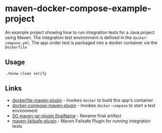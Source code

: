 # maven-docker-compose-example-project

An example project showing how to run integration tests for a Java project using Maven.
The integration test environment is defined in the `docker-compose.yml`.
The app under test is packaged into a docker container via the `Dockerfile`

## Usage

```
./mvnw clean verify
```

## Links
* [dockerfile-maven-plugin](https://www.github.com/spotify/dockerfile-maven) - Invokes `docker` to build this app's container
* [docker-compose-maven-plugin](https://github.com/dkanejs/docker-compose-maven-plugin) - Invokes `docker-compose` to start a test environment
* [SO maven-jar-plugin finalName](https://stackoverflow.com/questions/4238944/controlling-maven-final-name-of-jar-artifact) - Rename final artifact
* [maven-failsafe-plugin](https://maven.apache.org/surefire/maven-failsafe-plugin/) - Maven Failsafe Plugin for running integration tests
